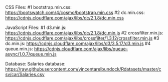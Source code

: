 
CSS Files:
#1 bootstrap.min.css: https://bootswatch.com/4/cosmo/bootstrap.min.css
#2 dc.min.css: https://cdnjs.cloudflare.com/ajax/libs/dc/2.1.8/dc.min.css

JavaScript Files:
#1 d3.min.js: https://cdnjs.cloudflare.com/ajax/libs/dc/2.1.8/dc.min.js
#2 crossfilter.min.js: https://cdnjs.cloudflare.com/ajax/libs/crossfilter/1.3.12/crossfilter.min.js
#3 dc.min.js: https://cdnjs.cloudflare.com/ajax/libs/d3/3.5.17/d3.min.js
#4 queue.min.js: https://cdnjs.cloudflare.com/ajax/libs/queue-async/1.0.7/queue.min.js

Database:
Salaries database: https://raw.githubusercontent.com/vincentarelbundock/Rdatasets/master/csv/car/Salaries.csv